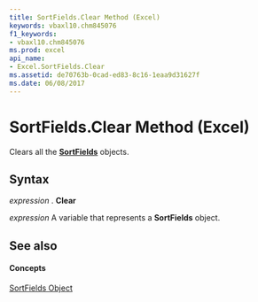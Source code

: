 ```yaml
---
title: SortFields.Clear Method (Excel)
keywords: vbaxl10.chm845076
f1_keywords:
- vbaxl10.chm845076
ms.prod: excel
api_name:
- Excel.SortFields.Clear
ms.assetid: de70763b-0cad-ed83-8c16-1eaa9d31627f
ms.date: 06/08/2017
---
```



# SortFields.Clear Method (Excel)

Clears all the **[SortFields](sortfields-object-excel.md)** objects.


## Syntax

 _expression_ . **Clear**

 _expression_ A variable that represents a **SortFields** object.


## See also


#### Concepts


[SortFields Object](sortfields-object-excel.md)

